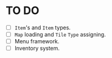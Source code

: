 # TO DO
- [ ] `Item`'s and `Item` types.
- [ ] `Map` loading and `Tile` `Type` assigning.
- [ ] Menu framework.
- [ ] Inventory system.